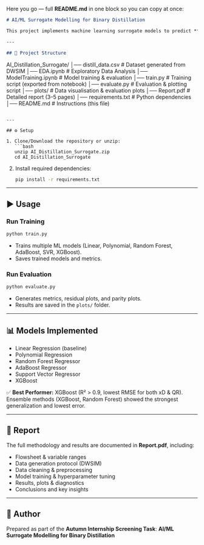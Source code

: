 Here you go — full **README.md** in one block so you can copy at once:

```markdown
# AI/ML Surrogate Modelling for Binary Distillation

This project implements machine learning surrogate models to predict **Distillate Purity (xD)** and **Reboiler Duty (QR)** for an Ethanol–Water binary distillation column. Data was generated using the **DWSIM** process simulator, and multiple ML models were compared for accuracy, robustness, and generalization.

---

## 📂 Project Structure

```

AI\_Distillation\_Surrogate/
│── distill\_data.csv        # Dataset generated from DWSIM
│── EDA.ipynb               # Exploratory Data Analysis
│── ModelTraining.ipynb     # Model training & evaluation
│── train.py                # Training script (exported from notebook)
│── evaluate.py             # Evaluation & plotting script
│── plots/                  # Data visualisation & evaluation plots
│── Report.pdf              # Detailed report (3–5 pages)
│── requirements.txt        # Python dependencies
│── README.md               # Instructions (this file)

````

---

## ⚙️ Setup

1. Clone/Download the repository or unzip:
   ```bash
   unzip AI_Distillation_Surrogate.zip
   cd AI_Distillation_Surrogate
````

2. Install required dependencies:

   ```bash
   pip install -r requirements.txt
   ```

---

## ▶️ Usage

### Run Training

```bash
python train.py
```

* Trains multiple ML models (Linear, Polynomial, Random Forest, AdaBoost, SVR, XGBoost).
* Saves trained models and metrics.

### Run Evaluation

```bash
python evaluate.py
```

* Generates metrics, residual plots, and parity plots.
* Results are saved in the `plots/` folder.

---

## 📊 Models Implemented

* Linear Regression (baseline)
* Polynomial Regression
* Random Forest Regressor
* AdaBoost Regressor
* Support Vector Regressor
* XGBoost

✅ **Best Performer:** XGBoost (R² > 0.9, lowest RMSE for both xD & QR).
Ensemble methods (XGBoost, Random Forest) showed the strongest generalization and lowest error.

---

## 📑 Report

The full methodology and results are documented in **Report.pdf**, including:

* Flowsheet & variable ranges
* Data generation protocol (DWSIM)
* Data cleaning & preprocessing
* Model training & hyperparameter tuning
* Results, plots & diagnostics
* Conclusions and key insights

---

## 👤 Author

Prepared as part of the **Autumn Internship Screening Task**:
**AI/ML Surrogate Modelling for Binary Distillation**

```
```
